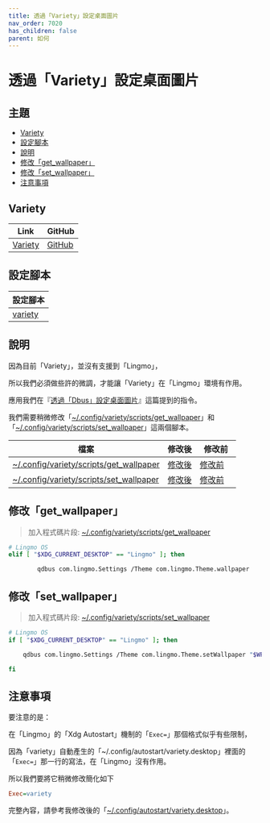 ```yaml
---
title: 透過「Variety」設定桌面圖片
nav_order: 7020
has_children: false
parent: 如何
---
```



# 透過「Variety」設定桌面圖片




## 主題

* [Variety](#variety)
* [設定腳本](#設定腳本)
* [說明](#說明)
* [修改「get_wallpaper」](#修改get_wallpaper)
* [修改「set_wallpaper」](#修改set_wallpaper)
* [注意事項](#注意事項)




## Variety

| Link | GitHub |
| ---- | ------ |
| [Variety](https://peterlevi.com/variety/) | [GitHub](https://github.com/varietywalls/variety) |




## 設定腳本

| 設定腳本 |
| --------|
| [variety](https://github.com/samwhelp/lingmo-adjustment/tree/main/prototype/main/tool-config/part/variety) |




## 說明

因為目前「Variety」，並沒有支援到「Lingmo」，

所以我們必須做些許的微調，才能讓「Variety」在「Lingmo」環境有作用。

應用我們在『[透過「Dbus」設定桌面圖片](https://samwhelp.github.io/note-about-lingmo/read/howto/set-wallpaper-by-dbus.html)』這篇提到的指令。

我們需要稍微修改「[~/.config/variety/scripts/get_wallpaper](#修改get_wallpaper)」和「[~/.config/variety/scripts/set_wallpaper](#修改set_wallpaper)」這兩個腳本。


| 檔案　| 修改後 | 修改前　|
| ---- | ----- | ----- |
| [~/.config/variety/scripts/get_wallpaper](#修改get_wallpaper) | [修改後](https://github.com/samwhelp/lingmo-adjustment/blob/main/prototype/main/tool-config/part/variety/asset/overlay/etc/skel/.config/variety/scripts/get_wallpaper#L17-L20) | [修改前](https://github.com/varietywalls/variety/blob/master/data/scripts/get_wallpaper#L17)　|
| [~/.config/variety/scripts/set_wallpaper](#修改set_wallpaper) | [修改後](https://github.com/samwhelp/lingmo-adjustment/blob/main/prototype/main/tool-config/part/variety/asset/overlay/etc/skel/.config/variety/scripts/set_wallpaper#L208-L213) | [修改前](https://github.com/varietywalls/variety/blob/master/data/scripts/set_wallpaper#L207)　|




## 修改「get_wallpaper」

> 加入程式碼片段: [~/.config/variety/scripts/get_wallpaper](https://github.com/samwhelp/lingmo-adjustment/blob/main/prototype/main/tool-config/part/variety/asset/overlay/etc/skel/.config/variety/scripts/get_wallpaper#L17-L20)

``` sh
# Lingmo OS
elif [ "$XDG_CURRENT_DESKTOP" == "Lingmo" ]; then

        qdbus com.lingmo.Settings /Theme com.lingmo.Theme.wallpaper
```




## 修改「set_wallpaper」

> 加入程式碼片段: [~/.config/variety/scripts/set_wallpaper](https://github.com/samwhelp/lingmo-adjustment/blob/main/prototype/main/tool-config/part/variety/asset/overlay/etc/skel/.config/variety/scripts/set_wallpaper#L208-L213)

``` sh
# Lingmo OS
if [ "$XDG_CURRENT_DESKTOP" == "Lingmo" ]; then

    qdbus com.lingmo.Settings /Theme com.lingmo.Theme.setWallpaper "$WP" 2> /dev/null

fi
```




## 注意事項

要注意的是：

在「Lingmo」的「Xdg Autostart」機制的「`Exec=`」那個格式似乎有些限制，

因為「variety」自動產生的「~/.config/autostart/variety.desktop」裡面的「`Exec=`」那一行的寫法，在「Lingmo」沒有作用。

所以我們要將它稍微修改簡化如下

``` ini
Exec=variety
```

完整內容，請參考我修改後的「[~/.config/autostart/variety.desktop](https://github.com/samwhelp/lingmo-adjustment/blob/main/prototype/main/tool-config/part/variety/asset/overlay/etc/skel/.config/autostart/variety.desktop#L6)」。
